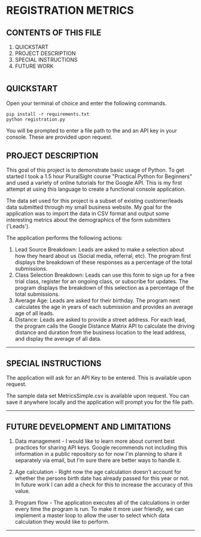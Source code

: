 REGISTRATION METRICS
===============================


CONTENTS OF THIS FILE
---------------------
1. QUICKSTART 
2. PROJECT DESCRIPTION
3. SPECIAL INSTRUCTIONS
4. FUTURE WORK
#

QUICKSTART
-------------------
Open your terminal of choice and enter the following commands.

    pip install -r requirements.txt
    python registration.py

You will be prompted to enter a file path to the and an API key in your console. These are provided upon request.

PROJECT DESCRIPTION
-------------------

This goal of this project is to demonstrate basic usage of Python. To get started I took a 1.5 hour PluralSight course "Practical Python for Beginners" and used a variety of online tutorials for the Google API. This is my first attempt at using this language to create a functional console application.

The data set used for this project is a subset of existing customer/leads data submitted through my small business website. My goal for the application was to import the data in CSV format and output some interesting metrics about the demographics of the form submitters ('Leads'). 

The application performs the following actions:

1. Lead Source Breakdown: Leads are asked to make a selection about how they heard about us (Social media, referral, etc). The program first displays the breakdown of these responses as a percentage of the total submissions.
2. Class Selection Breakdown: Leads can use this form to sign up for a free trial class, register for an ongoing class, or subscribe for updates. The program displays the breakdown of this selection as a percentage of the total submissions. 
3. Average Age: Leads are asked for their birthday. The program next calculates the age in years of each submission and provides an average age of all leads.
4. Distance: Leads are asked to provide a street address. For each lead, the program calls the Google Distance Matrix API to calculate the driving distance and duration from the business location to the lead address, and display the average of all data.
---------------------------------------------------------------
SPECIAL INSTRUCTIONS
---------------------------
The application will ask for an API Key to be entered. This is available upon request.

The sample data set MetricsSimple.csv is available upon request. You can save it anywhere locally and the application will prompt you for the file path.

---------------------------------------------------------------
FUTURE DEVELOPMENT AND LIMITATIONS
----------------------------------

1. Data management - I would like to learn more about current best practices for sharing API keys. Google recommends not including this information in a public repository so for now I'm planning to share it separately via email, but I'm sure there are better ways to handle it.

2. Age calculation - Right now the age calculation doesn't account for whether the persons birth date has already passed for this year or not. In future work I can add a check for this to increase the accuracy of this value.

3. Program flow - The application executes all of the calculations in order every time the program is run. To make it more user friendly, we can implement a master loop to allow the user to select which data calculation they would like to perform. 
----------------------------------------------------------------

